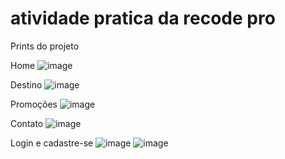 # atividade pratica da recode pro

Prints do projeto

Home
![image](https://user-images.githubusercontent.com/50535257/178379208-c723d42f-f66c-4017-a8a3-a2425f3c15af.png)

Destino
![image](https://user-images.githubusercontent.com/50535257/178379274-9577e81e-9835-4b38-8edc-a5527907ef9b.png)

Promoções
![image](https://user-images.githubusercontent.com/50535257/178379311-e57f421e-6ec9-4708-9567-3b4ed90ccc86.png)

Contato
![image](https://user-images.githubusercontent.com/50535257/178379342-71df3890-9edb-424b-bfac-0fe8a113c0cc.png)

Login e cadastre-se
![image](https://user-images.githubusercontent.com/50535257/178379385-68b80fa2-6be6-46f5-be28-2e56d536a83d.png)
![image](https://user-images.githubusercontent.com/50535257/178379409-c67b05c5-08b0-4128-a948-41260a2c372d.png)
